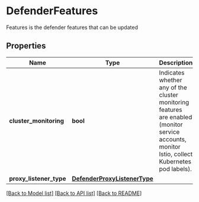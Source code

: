 # DefenderFeatures

Features is the defender features that can be updated

## Properties
Name | Type | Description | Notes
------------ | ------------- | ------------- | -------------
**cluster_monitoring** | **bool** | Indicates whether any of the cluster monitoring features are enabled (monitor service accounts, monitor Istio, collect Kubernetes pod labels).  | [optional] 
**proxy_listener_type** | [**DefenderProxyListenerType**](DefenderProxyListenerType.md) |  | [optional] 

[[Back to Model list]](../README.md#documentation-for-models) [[Back to API list]](../README.md#documentation-for-api-endpoints) [[Back to README]](../README.md)


